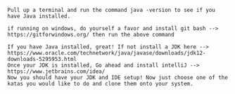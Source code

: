 


    Pull up a terminal and run the command java -version to see if you have Java installed.

    if running on windows, do yourself a favor and install git bash --> https://gitforwindows.org/ then run the above command

    If you have Java installed, great! If not install a JDK here --> https://www.oracle.com/technetwork/java/javase/downloads/jdk12-downloads-5295953.html
    Once your JDK is installed, Go ahead and install intelliJ --> https://www.jetbrains.com/idea/
    Now you should have your JDK and IDE setup! Now just choose one of the katas you would like to do and clone them onto your system.
